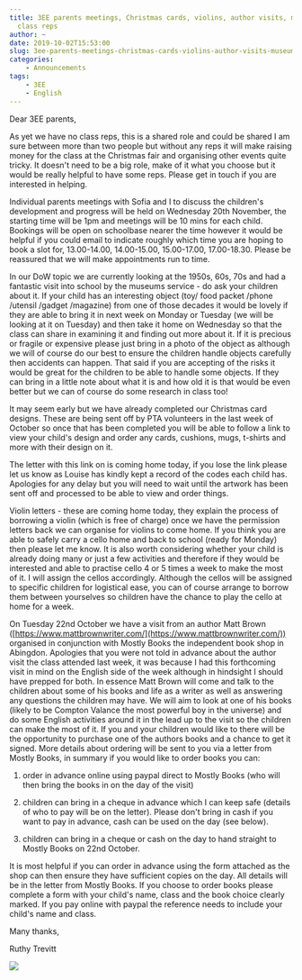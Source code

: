 ```yaml
---
title: 3EE parents meetings, Christmas cards, violins, author visits, museum artefacts,
  class reps
author: ~
date: 2019-10-02T15:53:00
slug: 3ee-parents-meetings-christmas-cards-violins-author-visits-museum-artefacts-class-reps
categories:
    - Announcements
tags:
    - 3EE
    - English
---
```


Dear 3EE parents,

As yet we have no class reps, this is a shared role and could be shared I am sure between more than two people but without any reps it will make raising money for the class at the Christmas fair and organising other events quite tricky. It doesn't need to be a big role, make of it what you choose but it would be really helpful to have some reps. Please get in touch if you are interested in helping.

Individual parents meetings with Sofia and I to discuss the children's development and progress will be held on Wednesday 20th November, the starting time will be 1pm and meetings will be 10 mins for each child. Bookings will be open on schoolbase nearer the time however it would be helpful if you could email to indicate roughly which time you are hoping to book a slot for, 13.00-14.00, 14.00-15.00, 15.00-17.00, 17.00-18.30. Please be reassured that we will make appointments run to time.

In our DoW topic we are currently looking at the 1950s, 60s, 70s and had a fantastic visit into school by the museums service - do ask your children about it. If your child has an interesting object (toy/ food packet /phone /utensil /gadget /magazine) from one of those decades it would be lovely if they are able to bring it in next week on Monday or Tuesday (we will be looking at it on Tuesday) and then take it home on Wednesday so that the class can share in examining it and finding out more about it. If it is precious or fragile or expensive please just bring in a photo of the object as although we will of course do our best to ensure the children handle objects carefully then accidents can happen. That said if you are accepting of the risks it would be great for the children to be able to handle some objects. If they can bring in a little note about what it is and how old it is that would be even better but we can of course do some research in class too!

It may seem early but we have already completed our Christmas card designs. These are being sent off by PTA volunteers in the last week of October so once that has been completed you will be able to follow a link to view your child's design and order any cards, cushions, mugs, t-shirts and more with their design on it. 

The letter with this link on is coming home today, if you lose the link please let us know as Louise has kindly kept a record of the codes each child has. Apologies for any delay but you will need to wait until the artwork has been sent off and processed to be able to view and order things.

Violin letters - these are coming home today, they explain the process of borrowing a violin (which is free of charge) once we have the permission letters back we can organise for violins to come home. If you think you are able to safely carry a cello home and back to school (ready for Monday) then please let me know. It is also worth considering whether your child is already doing many or just a few activities and therefore if they would be interested and able to practise cello 4 or 5 times a week to make the most of it. I will assign the cellos accordingly. Although the cellos will be assigned to specific children for logistical ease, you can of course arrange to borrow them between yourselves so children have the chance to play the cello at home for a week.

On Tuesday 22nd October we have a visit from an author Matt Brown ([https://www.mattbrownwriter.com/](https://www.mattbrownwriter.com/)) organised in conjunction with Mostly Books the independent book shop in Abingdon. Apologies that you were not told in advance about the author visit the class attended last week, it was because I had this forthcoming visit in mind on the English side of the week although in hindsight I should have prepped for both. In essence Matt Brown will come and talk to the children about some of his books and life as a writer as well as answering any questions the children may have. We will aim to look at one of his books (likely to be Compton Valance the most powerful boy in the universe) and do some English activities around it in the lead up to the visit so the children can make the most of it. If you and your children would like to there will be the opportunity to purchase one of the authors books and a chance to get it signed. More details about ordering will be sent to you via a letter from Mostly Books, in summary if you would like to order books you can:

1) order in advance online using paypal direct to Mostly Books (who will then bring the books in on the day of the visit)

2) children can bring in a cheque in advance which I can keep safe (details of who to pay will be on the letter). Please don't bring in cash if you want to pay in advance, cash can be used on the day (see below).

3) children can bring in a cheque or cash on the day to hand straight to Mostly Books on 22nd October. 

It is most helpful if you can order in advance using the form attached as the shop can then ensure they have sufficient copies on the day. All details will be in the letter from Mostly Books. If you choose to order books please complete a form with your child's name, class and the book choice clearly marked. If you pay online with paypal the reference needs to include your child's name and class.

Many thanks,

Ruthy Trevitt

[![](/images/Matt_Brown_Europa.png)](/docs/Matt_Brown_Europa.pdf)



